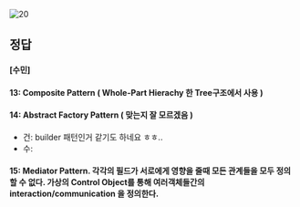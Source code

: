 ![20](https://user-images.githubusercontent.com/69576676/132937777-631949cd-ea39-4d99-b486-a8ad9c0a42ce.JPG)

정답 
----
#### [수민]
#### 13: Composite Pattern ( Whole-Part Hierachy 한 Tree구조에서 사용 )
#### 14: Abstract Factory Pattern ( 맞는지 잘 모르겠음 ) 
+ 건: builder 패턴인거 같기도 하네요 ㅎㅎ..
+ 수: 
#### 15: Mediator Pattern.  각각의 필드가 서로에게 영향을 줄때 모든 관계들을 모두 정의할 수 없다. 가상의 Control Object를 통해 여러객체들간의 interaction/communication 을 정의한다.
